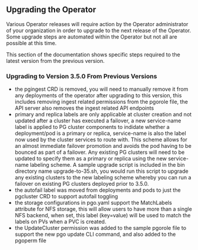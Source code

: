 

## Upgrading the Operator
Various Operator releases will require action by the Operator administrator of your organization in order to upgrade to the next release of the Operator.  Some upgrade steps are automated within the Operator but not all are possible at this time.

This section of the documentation shows specific steps required to the
latest version from the previous version.

### Upgrading to Version 3.5.0 From Previous Versions
 * the pgingest CRD is removed, you will need to manually remove it from any deployments of the operator after upgrading to this version, this includes removing ingest related permissions from the pgorole file, the API server also
removes the ingest related API endpoints
 * primary and replica labels are only applicable at cluster creation and not updated after a cluster has executed a failover, a new service-name label is applied to PG cluster components to indidate whether a deployment/pod is a primary or replica, service-name is also the label now used by the cluster services to route with.  This scheme allows for an almost immediate failover promotion and avoids the pod having to be bounced as part of a failover.  Any existing
PG clusters will need to be updated to specify them as a primary or replica using the new service-name labeling scheme.  A sample upgrade script is included in the bin directory name upgrade-to-35.sh, you would run this script
to upgrade any existing clusters to the new labeling scheme whereby you can run a failover on existing PG clusters deployed prior to 3.5.0.
 * the autofail label was moved from deployments and pods to just the pgcluster CRD to support autofail toggling
 * the storage configurations in pgo.yaml support the MatchLabels attribute for NFS storage, this will allow users to have more than a single NFS backend, when set, this label (key=value) will be used to match the labels on PVs when a PVC is created.
 * the UpdateCluster permission was added to the sample pgorole file to support the new pgo update CLI command, and also added to the pgoperm file

